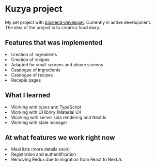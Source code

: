 # Kuzya project
My pet project with [backend-developer](https://github.com/NSmolianitski). Currently in active development.
The idea of ​​the project is to create a food diary.
<h2>Features that was implemented</h2>
<li>Creation of ingredients</li>
<li>Creation of recipes</li>
<li>Adapted for small screens and phone screens</li>
<li>Catalogue of ingredients</li>
<li>Catalogue of recipes</li>
<li>Recepie pages</li>


<h2>What I learned</h2>
<li>Working with types and TypeScript</li>
<li>Working with UI libriry (Material UI)</li>
<li>Woriking with server side rendering and NextJs</li>
<li>Working with state manager</li>


<h2>At what features we work right now</h2>
<li>Meal lists (more details soon)</li>
<li>Registration and authentification</li>
<li>Removing Redux due to migration from React to NextJs</li>

